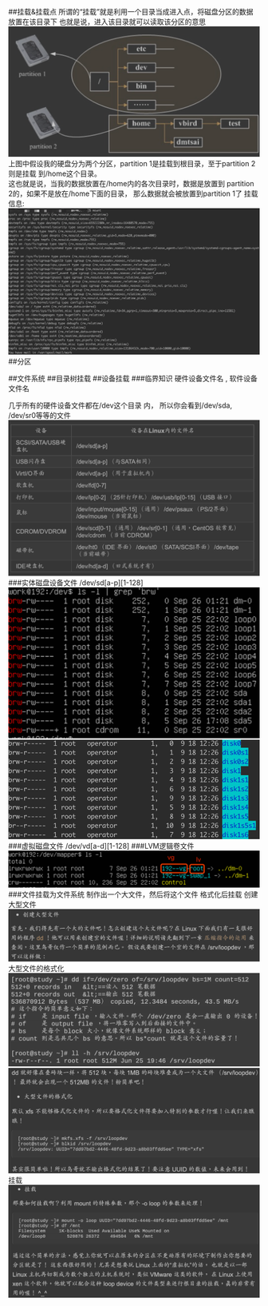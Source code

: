 ##挂载&挂载点
所谓的“挂载”就是利用一个目录当成进入点，将磁盘分区的数据放置在该目录下
也就是说，进入该目录就可以读取该分区的意思
![](.z_操作系统_硬件_设备_挂载_文件系统_images/943613c5.png)
上图中假设我的硬盘分为两个分区，partition 1是挂载到根目录，至于partition 2则是挂载 到/home这个目录。   
这也就是说，当我的数据放置在/home内的各次目录时，数据是放置到 partition 2的，如果不是放在/home下面的目录， 那么数据就会被放置到partition 1了
挂载信息:
![](.z_操作系统_硬件_设备_挂载_images/03867269.png)
##分区

##文件系统
##目录树挂载
##设备挂载
###临界知识
硬件设备文件名 , 软件设备文件名  

几乎所有的硬件设备文件都在/dev这个目录 内， 所以你会看到/dev/sda, /dev/sr0等等的文件
![](.z_操作系统_文件管理_硬件_设备_images/6ef0a549.png)
###实体磁盘设备文件
/dev/sd[a-p][1-128]
![](.z_操作系统_硬件_设备_挂载_images/e1f25de0.png)
![](.z_操作系统_硬件_设备_挂载_images/aa84b2ee.png)
###虚拟磁盘文件
/dev/vd[a-d][1-128]
###LVM逻辑卷文件
![](.z_操作系统_硬件_设备_挂载_images/5616ea9c.png)
###文件挂载为文件系统
制作出一个大文件，然后将这个文件 格式化后挂载
创建大型文件  
![](.z_操作系统_硬件_设备_挂载_images/9c55e85f.png)
大型文件的格式化  
![](.z_操作系统_硬件_设备_挂载_images/6fd1369c.png)
![](.z_操作系统_硬件_设备_挂载_images/fa054f09.png)
挂载  
![](.z_操作系统_硬件_设备_挂载_images/a22a54b4.png)
